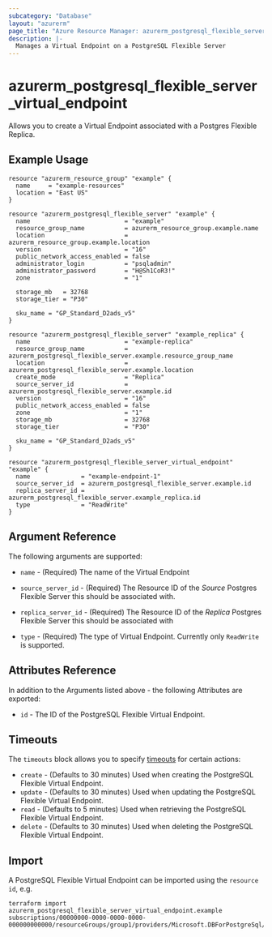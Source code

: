 ```yaml
---
subcategory: "Database"
layout: "azurerm"
page_title: "Azure Resource Manager: azurerm_postgresql_flexible_server_virtual_endpoint"
description: |-
  Manages a Virtual Endpoint on a PostgreSQL Flexible Server
---
```


# azurerm_postgresql_flexible_server_virtual_endpoint

Allows you to create a Virtual Endpoint associated with a Postgres Flexible Replica.

## Example Usage

```hcl
resource "azurerm_resource_group" "example" {
  name     = "example-resources"
  location = "East US"
}

resource "azurerm_postgresql_flexible_server" "example" {
  name                          = "example"
  resource_group_name           = azurerm_resource_group.example.name
  location                      = azurerm_resource_group.example.location
  version                       = "16"
  public_network_access_enabled = false
  administrator_login           = "psqladmin"
  administrator_password        = "H@Sh1CoR3!"
  zone                          = "1"

  storage_mb   = 32768
  storage_tier = "P30"

  sku_name = "GP_Standard_D2ads_v5"
}

resource "azurerm_postgresql_flexible_server" "example_replica" {
  name                          = "example-replica"
  resource_group_name           = azurerm_postgresql_flexible_server.example.resource_group_name
  location                      = azurerm_postgresql_flexible_server.example.location
  create_mode                   = "Replica"
  source_server_id              = azurerm_postgresql_flexible_server.example.id
  version                       = "16"
  public_network_access_enabled = false
  zone                          = "1"
  storage_mb                    = 32768
  storage_tier                  = "P30"

  sku_name = "GP_Standard_D2ads_v5"
}

resource "azurerm_postgresql_flexible_server_virtual_endpoint" "example" {
  name              = "example-endpoint-1"
  source_server_id  = azurerm_postgresql_flexible_server.example.id
  replica_server_id = azurerm_postgresql_flexible_server.example_replica.id
  type              = "ReadWrite"
}
```

## Argument Reference

The following arguments are supported:

* `name` - (Required) The name of the Virtual Endpoint

* `source_server_id` - (Required) The Resource ID of the *Source* Postgres Flexible Server this should be associated with.

* `replica_server_id` - (Required) The Resource ID of the *Replica* Postgres Flexible Server this should be associated with

* `type` - (Required) The type of Virtual Endpoint. Currently only `ReadWrite` is supported.

## Attributes Reference

In addition to the Arguments listed above - the following Attributes are exported:

* `id` - The ID of the PostgreSQL Flexible Virtual Endpoint.

## Timeouts

The `timeouts` block allows you to specify [timeouts](https://www.terraform.io/language/resources/syntax#operation-timeouts) for certain actions:

* `create` - (Defaults to 30 minutes) Used when creating the PostgreSQL Flexible Virtual Endpoint.
* `update` - (Defaults to 30 minutes) Used when updating the PostgreSQL Flexible Virtual Endpoint.
* `read` - (Defaults to 5 minutes) Used when retrieving the PostgreSQL Flexible Virtual Endpoint.
* `delete` - (Defaults to 30 minutes) Used when deleting the PostgreSQL Flexible Virtual Endpoint.

## Import

A PostgreSQL Flexible Virtual Endpoint can be imported using the `resource id`, e.g.

```shell
terraform import azurerm_postgresql_flexible_server_virtual_endpoint.example subscriptions/00000000-0000-0000-0000-000000000000/resourceGroups/group1/providers/Microsoft.DBForPostgreSql/flexibleServers/server1/virtualendpoints/endpoint1
```
